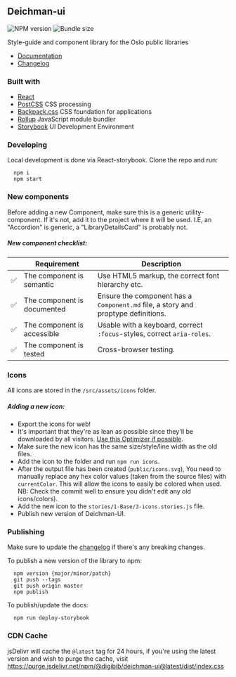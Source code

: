 ## Deichman-ui

![NPM version](https://img.shields.io/npm/v/@digibib/deichman-ui.svg)
![Bundle size](https://badgen.net/bundlephobia/minzip/@digibib/deichman-ui)

Style-guide and component library for the Oslo public libraries

- [Documentation](https://digibib.github.io/deichman-ui)
- [Changelog](CHANGELOG.md)

### Built with

- [React](https://reactjs.org/)
- [PostCSS](https://preset-env.cssdb.org/) CSS processing
- [Backpack.css](https://github.com/chris-pearce/backpack.css) CSS foundation for applications
- [Rollup](https://rollupjs.org/guide/en) JavaScript module bundler
- [Storybook](https://storybook.js.org/) UI Development Environment

### Developing

Local development is done via React-storybook. Clone the repo and run:

```
  npm i
  npm start
```

### New components

Before adding a new Component, make sure this is a generic utility-component. If it's not, add it to the project where it will be used. I.E, an "Accordion" is generic, a "LibraryDetailsCard" is probably not.

##### New component checklist:

|     | Requirement                 | Description                                                                       |
| --- | --------------------------- | --------------------------------------------------------------------------------- |
| ✅  | The component is semantic   | Use HTML5 markup, the correct font hierarchy etc.                                 |
| ✅  | The component is documented | Ensure the component has a `Component.md` file, a story and proptype definitions. |
| ✅  | The component is accessible | Usable with a keyboard, correct `:focus`-styles, correct `aria-roles`.            |
| ✅  | The component is tested     | Cross-browser testing.                                                            |

### Icons

All icons are stored in the `/src/assets/icons` folder.

##### Adding a new icon:

- Export the icons for web!
- It's important that they're as lean as possible since they'll be downloaded by all visitors. [Use this Optimizer if possible](https://petercollingridge.appspot.com/svg-optimiser).
- Make sure the new icon has the same size/style/line width as the old files.
- Add the icon to the folder and run `npm run icons`.
- After the output file has been created (`public/icons.svg`), You need to manually replace any hex color values (taken from the source files) with `currentColor`. This will allow the icons to easily be colored when used. NB: Check the commit well to ensure you didn't edit any old icons/colors).
- Add the new icon to the `stories/1-Base/3-icons.stories.js` file.
- Publish new version of Deichman-UI.

### Publishing

Make sure to update the [changelog](CHANGELOG.md) if there's any breaking changes.

To publish a new version of the library to npm:

```
  npm version {major/minor/patch}
  git push --tags
  git push origin master
  npm publish
```

To publish/update the docs:

```
  npm run deploy-storybook
```

### CDN Cache

jsDelivr will cache the `@latest` tag for 24 hours, if you're using the latest version and wish to purge the cache, visit https://purge.jsdelivr.net/npm/@digibib/deichman-ui@latest/dist/index.css
